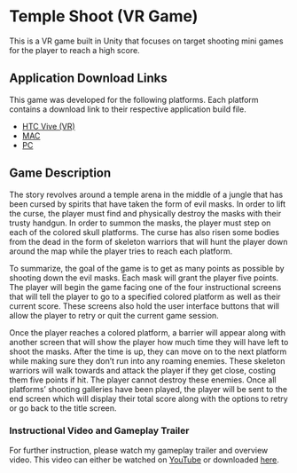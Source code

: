 # Temple Shoot (VR Game)

This is a VR game built in Unity that focuses on target shooting mini games for the player to reach a high score.

## Application Download Links

This game was developed for the following platforms. Each platform contains a download link to their respective application build file.

* [HTC Vive (VR)](https://drive.google.com/file/d/1m2QW8t9FyTj-P2cmgsVuPI4gQkxPqClR/view?usp=sharing)
* [MAC](https://drive.google.com/file/d/1JfoSZjZgCpdKGRGPGyDNT5-hCh5n5T-V/view?usp=sharing)
* [PC](https://drive.google.com/file/d/10w8NarQDAR9hEejZ8UKy_lH4GiIsC9qf/view?usp=sharing)

## Game Description

The story revolves around a temple arena in the middle of a jungle that has been cursed by spirits that have taken the form of evil masks. In order to lift the curse, the player must find and physically destroy the masks with their trusty handgun. In order to summon the masks, the player must step on each of the colored skull platforms. The curse has also risen some bodies from the dead in the form of skeleton warriors that will hunt the player down around the map while the player tries to reach each platform.

To summarize, the goal of the game is to get as many points as possible by shooting down the evil masks. Each mask will grant the player five points. The player will begin the game facing one of the four instructional screens that will tell the player to go to a specified colored platform as well as their current score. These screens also hold the user interface buttons that will allow the player to retry or quit the current game session. 

Once the player reaches a colored platform, a barrier will appear along with another screen that will show the player how much time they will have left to shoot the masks. After the time is up, they can move on to the next platform while making sure they don’t run into any roaming enemies. These skeleton warriors will walk towards and attack the player if they get close, costing them five points if hit. The player cannot destroy these enemies. Once all platforms’ shooting galleries have been played, the player will be sent to the end screen which will display their total score along with the options to retry or go back to the title screen.

### Instructional Video and Gameplay Trailer

For further instruction, please watch my gameplay trailer and overview video. This video can either be watched on [YouTube](https://www.youtube.com/watch?v=Q81lpjwDEvI&feature=youtu.be) or downloaded [here](https://drive.google.com/file/d/1D1JQgr_v9sh3IZL0kYt9XAJZM32juXnY/view?usp=sharing).
